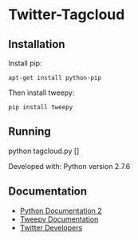 # Twitter-Tagcloud

Installation
------------

Install pip:

    apt-get install python-pip

Then install tweepy:
	
    pip install tweepy


Running
------------
python tagcloud.py <duration> [<wordCount>]

Developed with: Python version 2.7.6


Documentation
-------------
  - [Python Documentation 2](https://docs.python.org/2/)
  - [Tweepy Documentation](http://tweepy.readthedocs.org/en/v3.2.0/)
  - [Twitter Developers](http://dev.twitter.com/)
